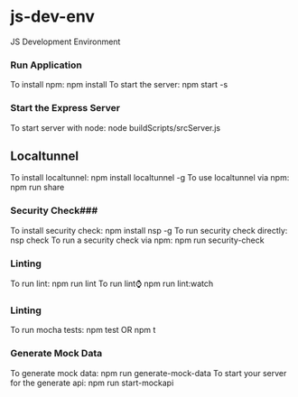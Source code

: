 # js-dev-env
JS Development Environment

### Run Application ###
To install npm: npm install
To start the server: npm start -s

### Start the Express Server ###
To start server with node: node buildScripts/srcServer.js

## Localtunnel ###
To install localtunnel: npm install localtunnel -g
To use localtunnel via npm: npm run share

### Security Check###
To install security check: npm install nsp -g
To run security check directly: nsp check
To run a security check via npm: npm run security-check

### Linting ###
To run lint: npm run lint
To run lint:watch: npm run lint:watch

### Linting ###
To run mocha tests: npm test OR npm t

### Generate Mock Data ###
To generate mock data: npm run generate-mock-data
To start your server for the generate api: npm run start-mockapi
